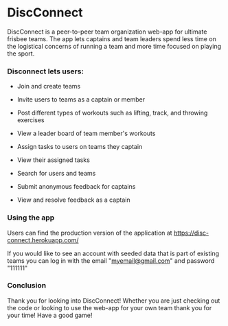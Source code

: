 # DiscConnect

DiscConnect is a peer-to-peer team organization web-app for ultimate frisbee teams. The app lets captains and team leaders spend less time on the logistical concerns of running a team and more time focused on playing the sport. 

### Disconnect lets users:

* Join and create teams

* Invite users to teams as a captain or member

* Post different types of workouts such as lifting, track, and throwing exercises

* View a leader board of team member's workouts

* Assign tasks to users on teams they captain

* View their assigned tasks

* Search for users and teams

* Submit anonymous feedback for captains

* View and resolve feedback as a captain

### Using the app

Users can find the production version of the application at https://disc-connect.herokuapp.com/

If you would like to see an account with seeded data that is part of existing teams you can log in with the email "myemail@gmail.com" and password "111111"

### Conclusion

Thank you for looking into DiscConnect! Whether you are just checking out the code or looking to use the web-app for your own team thank you for your time! Have a good game!
